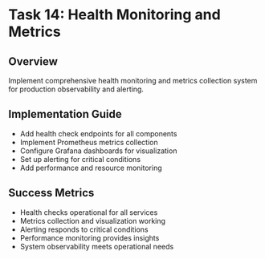 # Task 14: Health Monitoring and Metrics

## Overview
Implement comprehensive health monitoring and metrics collection system for production observability and alerting.

## Implementation Guide
- Add health check endpoints for all components
- Implement Prometheus metrics collection
- Configure Grafana dashboards for visualization
- Set up alerting for critical conditions
- Add performance and resource monitoring

## Success Metrics
- Health checks operational for all services
- Metrics collection and visualization working
- Alerting responds to critical conditions
- Performance monitoring provides insights
- System observability meets operational needs